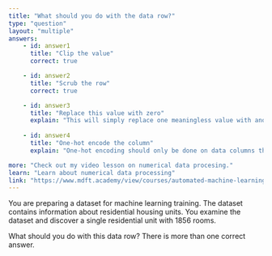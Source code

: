 ```yaml
---
title: "What should you do with the data row?"
type: "question"
layout: "multiple"
answers:
    - id: answer1
      title: "Clip the value"
      correct: true

    - id: answer2
      title: "Scrub the row"
      correct: true

    - id: answer3
      title: "Replace this value with zero"
      explain: "This will simply replace one meaningless value with another."
      
    - id: answer4
      title: "One-hot encode the column"
      explain: "One-hot encoding should only be done on data columns that represent categories."

more: "Check out my video lesson on numerical data procesing."
learn: "Learn about numerical data processing"
link: "https://www.mdft.academy/view/courses/automated-machine-learning-with-mlnet/403051-loading-and-processing-data/1153086-introducing-numeric-data"
---
```


You are preparing a dataset for machine learning training. The dataset contains information about residential housing units. You examine the dataset and discover a single residential unit with 1856 rooms. 

What should you do with this data row? There is more than one correct answer.
